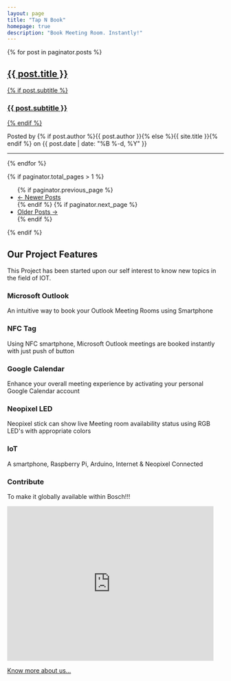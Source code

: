 ```yaml
---
layout: page
title: "Tap N Book"
homepage: true
description: "Book Meeting Room. Instantly!"
---
```


{% for post in paginator.posts %}
<div class="post-preview">
    <a href="{{ post.url | prepend: site.baseurl }}">
        <h2 class="post-title">            {{ post.title }}
        </h2>
        {% if post.subtitle %}
        <h3 class="post-subtitle">
            {{ post.subtitle }}
        </h3>
        {% endif %}
    </a>
    <p class="post-meta">Posted by {% if post.author %}{{ post.author }}{% else %}{{ site.title }}{% endif %} on {{ post.date | date: "%B %-d, %Y" }}</p>
</div>
<hr>
{% endfor %}

<!-- Pager -->
{% if paginator.total_pages > 1 %}
<ul class="pager">
    {% if paginator.previous_page %}
    <li class="previous">
        <a href="{{ paginator.previous_page_path | prepend: site.baseurl | replace: '//', '/' }}">&larr; Newer Posts</a>
    </li>
    {% endif %}
    {% if paginator.next_page %}
    <li class="next">
        <a href="{{ paginator.next_page_path | prepend: site.baseurl | replace: '//', '/' }}">Older Posts &rarr;</a>
    </li>
    {% endif %}
</ul>
{% endif %}

<div class="heading-section col-md-12 text-center">
    <h2>Our Project Features</h2>
    <p>This Project has been started upon our self interest to know new topics in the field of IOT.</p>
</div>

<div class="row">
    <div class="col-md-4 col-sm-6">
      <div class="service-item" id="service-1">
          <div class="service-icon">
              <i class="fa fa-hand-pointer-o"></i>
          </div> <!-- /.service-icon -->
          <div class="service-content">
              <div class="inner-service">
                 <h3>Microsoft Outlook</h3>
                 <p class="service-content-p">An intuitive way to book your Outlook Meeting Rooms using Smartphone</p>
              </div>
          </div> <!-- /.service-content -->
      </div> <!-- /#service-1 -->
    </div> <!-- /.col-md-3 -->
    <div class="col-md-4 col-sm-6">
      <div class="service-item" id="service-2">
          <div class="service-icon">
              <i class="fa fa-hand-peace-o"></i>
          </div> <!-- /.service-icon -->
          <div class="service-content">
              <div class="inner-service">
                 <h3>NFC Tag</h3>
                 <p class="service-content-p">Using NFC smartphone, Microsoft Outlook meetings are booked instantly with just push of button</p>
              </div>
          </div> <!-- /.service-content -->
      </div> <!-- /#service-2 -->
    </div> <!-- /.col-md-3 -->
    <div class="col-md-4 col-sm-6">
      <div class="service-item" id="service-3">
          <div class="service-icon">
              <i class="fa fa-bullseye"></i>
          </div> <!-- /.service-icon -->
          <div class="service-content">
              <div class="inner-service">
                 <h3>Google Calendar</h3>
                 <p class="service-content-p">Enhance your overall meeting experience by activating your personal Google Calendar account</p>
              </div>
          </div> <!-- /.service-content -->
      </div> <!-- /#service-3 -->
    </div> <!-- /.col-md-3 -->
</div>
<div class="row">
    <div class="col-md-4 col-sm-6">
      <div class="service-item" id="service-3">
          <div class="service-icon">
              <i class="fa fa-hand-spock-o"></i>
          </div> <!-- /.service-icon -->
          <div class="service-content">
              <div class="inner-service">
                 <h3>Neopixel LED</h3>
                 <p class="service-content-p">Neopixel stick can show live Meeting room availability status using RGB LED's with appropriate colors</p>
              </div>
          </div> <!-- /.service-content -->
      </div> <!-- /#service-3 -->
    </div> <!-- /.col-md-3 -->
    <div class="col-md-4 col-sm-6">
      <div class="service-item" id="service-4">
          <div class="service-icon">
              <i class="fa fa-hand-paper-o"></i>
          </div> <!-- /.service-icon -->
          <div class="service-content">
              <div class="inner-service">
                 <h3>IoT</h3>
                 <p class="service-content-p">A smartphone, Raspberry Pi, Arduino, Internet & Neopixel Connected</p>
              </div>
          </div> <!-- /.service-content -->
      </div> <!-- /#service-4 -->
    </div> <!-- /.col-md-3 -->
    <div class="col-md-4 col-sm-6">
      <div class="service-item" id="service-2">
          <div class="service-icon">
              <i class="fa fa-thumbs-up"></i>
          </div> <!-- /.service-icon -->
          <div class="service-content">
              <div class="inner-service">
                 <h3>Contribute</h3>
                 <p class="service-content-p">To make it globally available within Bosch!!!</p>
              </div>
          </div> <!-- /.service-content -->
      </div> <!-- /#service-2 -->
    </div> <!-- /.col-md-3 -->
</div>
<div>
<iframe width="480" height="360" src="https://www.youtube.com/embed/SpjCEaZIoRM" frameborder="0" allowfullscreen></iframe>
</div>

 [Know more about us...]({{site.baseurl}}/about/)
